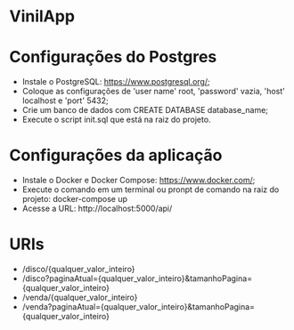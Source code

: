 # VinilApp

# Configurações do Postgres
 - Instale o PostgreSQL: https://www.postgresql.org/;
 - Coloque as configurações de 'user name' root, 'password' vazia, 'host' localhost e 'port' 5432;
 - Crie um banco de dados com CREATE DATABASE database_name;
 - Execute o script init.sql que está na raiz do projeto.
 
# Configurações da aplicação
 - Instale o Docker e Docker Compose: https://www.docker.com/;
 - Execute o comando em um terminal ou pronpt de comando na raiz do projeto: docker-compose up
 - Acesse a URL: http://localhost:5000/api/
 
# URIs
 - /disco/{qualquer_valor_inteiro}
 - /disco?paginaAtual={qualquer_valor_inteiro}&tamanhoPagina={qualquer_valor_inteiro}
 - /venda/{qualquer_valor_inteiro}
 - /venda?paginaAtual={qualquer_valor_inteiro}&tamanhoPagina={qualquer_valor_inteiro}
